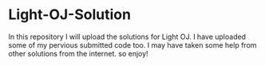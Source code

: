 # Light-OJ-Solution
In this repository I will upload the solutions for Light OJ.
I have uploaded some of my pervious submitted code too.
I may have taken some help from other solutions from the internet.
so enjoy!
